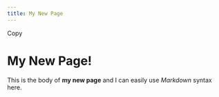 ```yaml
---
title: My New Page
---
```

Copy
# My New Page!

This is the body of **my new page** and I can easily use _Markdown_ syntax here.